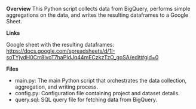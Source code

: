 **Overview**
This Python script collects data from BigQuery, performs simple aggregations on the data, and writes the resulting dataframes to a Google Sheet.

**Links**

Google sheet with the resulting dataframes: https://docs.google.com/spreadsheets/d/1I-soTYjydH0Crr8ivoT7haPIdJq44mECzkzTzO_goSA/edit#gid=0

**Files**
- main.py: The main Python script that orchestrates the data collection, aggregation, and writing process.
- config.py: Configuration file containing project and dataset details.
- query.sql: SQL query file for fetching data from BigQuery.
